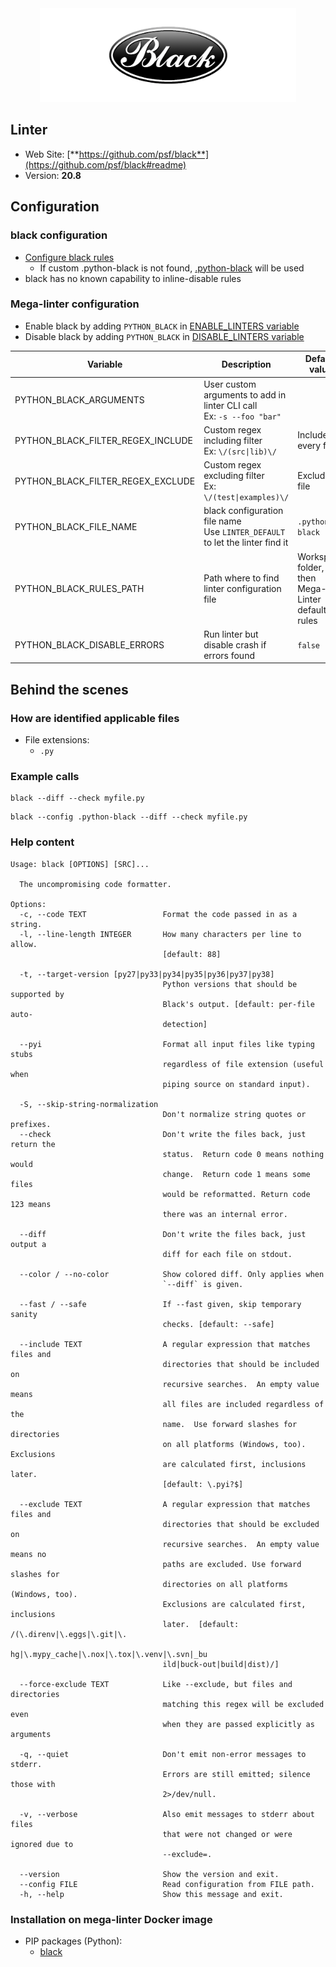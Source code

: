 <!-- markdownlint-disable MD033 MD041 -->
<!-- Generated by .automation/build.py, please do not update manually -->

<div align="center">
  <a href="https://github.com/psf/black#readme" target="blank" title="Visit linter Web Site">
    <img src="https://raw.githubusercontent.com/psf/black/master/docs/_static/logo2-readme.png" alt="black" height="150px">
  </a>
</div>

## Linter

- Web Site: [**https://github.com/psf/black**](https://github.com/psf/black#readme)
- Version: **20.8**

## Configuration

### black configuration

- [Configure black rules](https://black.readthedocs.io/en/stable/compatible_configs.html)
  - If custom .python-black is not found, [.python-black](https://github.com/nvuillam/mega-linter/tree/master/TEMPLATES/.python-black) will be used
- black has no known capability to inline-disable rules

### Mega-linter configuration

- Enable black by adding `PYTHON_BLACK` in [ENABLE_LINTERS variable](https://github.com/nvuillam/mega-linter#activation-and-deactivation)
- Disable black by adding `PYTHON_BLACK` in [DISABLE_LINTERS variable](https://github.com/nvuillam/mega-linter#activation-and-deactivation)

| Variable | Description | Default value |
| ----------------- | -------------- | -------------- |
| PYTHON_BLACK_ARGUMENTS | User custom arguments to add in linter CLI call<br/>Ex: `-s --foo "bar"` |  |
| PYTHON_BLACK_FILTER_REGEX_INCLUDE | Custom regex including filter<br/>Ex: `\/(src\|lib)\/` | Include every file |
| PYTHON_BLACK_FILTER_REGEX_EXCLUDE | Custom regex excluding filter<br/>Ex: `\/(test\|examples)\/` | Exclude no file |
| PYTHON_BLACK_FILE_NAME | black configuration file name</br>Use `LINTER_DEFAULT` to let the linter find it | `.python-black` |
| PYTHON_BLACK_RULES_PATH | Path where to find linter configuration file | Workspace folder, then Mega-Linter default rules |
| PYTHON_BLACK_DISABLE_ERRORS | Run linter but disable crash if errors found | `false` |

## Behind the scenes

### How are identified applicable files

- File extensions:
  - `.py`


### Example calls

```shell
black --diff --check myfile.py
```

```shell
black --config .python-black --diff --check myfile.py
```


### Help content

```shell
Usage: black [OPTIONS] [SRC]...

  The uncompromising code formatter.

Options:
  -c, --code TEXT                 Format the code passed in as a string.
  -l, --line-length INTEGER       How many characters per line to allow.
                                  [default: 88]

  -t, --target-version [py27|py33|py34|py35|py36|py37|py38]
                                  Python versions that should be supported by
                                  Black's output. [default: per-file auto-
                                  detection]

  --pyi                           Format all input files like typing stubs
                                  regardless of file extension (useful when
                                  piping source on standard input).

  -S, --skip-string-normalization
                                  Don't normalize string quotes or prefixes.
  --check                         Don't write the files back, just return the
                                  status.  Return code 0 means nothing would
                                  change.  Return code 1 means some files
                                  would be reformatted. Return code 123 means
                                  there was an internal error.

  --diff                          Don't write the files back, just output a
                                  diff for each file on stdout.

  --color / --no-color            Show colored diff. Only applies when
                                  `--diff` is given.

  --fast / --safe                 If --fast given, skip temporary sanity
                                  checks. [default: --safe]

  --include TEXT                  A regular expression that matches files and
                                  directories that should be included on
                                  recursive searches.  An empty value means
                                  all files are included regardless of the
                                  name.  Use forward slashes for directories
                                  on all platforms (Windows, too).  Exclusions
                                  are calculated first, inclusions later.
                                  [default: \.pyi?$]

  --exclude TEXT                  A regular expression that matches files and
                                  directories that should be excluded on
                                  recursive searches.  An empty value means no
                                  paths are excluded. Use forward slashes for
                                  directories on all platforms (Windows, too).
                                  Exclusions are calculated first, inclusions
                                  later.  [default: /(\.direnv|\.eggs|\.git|\.
                                  hg|\.mypy_cache|\.nox|\.tox|\.venv|\.svn|_bu
                                  ild|buck-out|build|dist)/]

  --force-exclude TEXT            Like --exclude, but files and directories
                                  matching this regex will be excluded even
                                  when they are passed explicitly as arguments

  -q, --quiet                     Don't emit non-error messages to stderr.
                                  Errors are still emitted; silence those with
                                  2>/dev/null.

  -v, --verbose                   Also emit messages to stderr about files
                                  that were not changed or were ignored due to
                                  --exclude=.

  --version                       Show the version and exit.
  --config FILE                   Read configuration from FILE path.
  -h, --help                      Show this message and exit.

```

### Installation on mega-linter Docker image

- PIP packages (Python):
  - [black](https://pypi.org/project/black)
